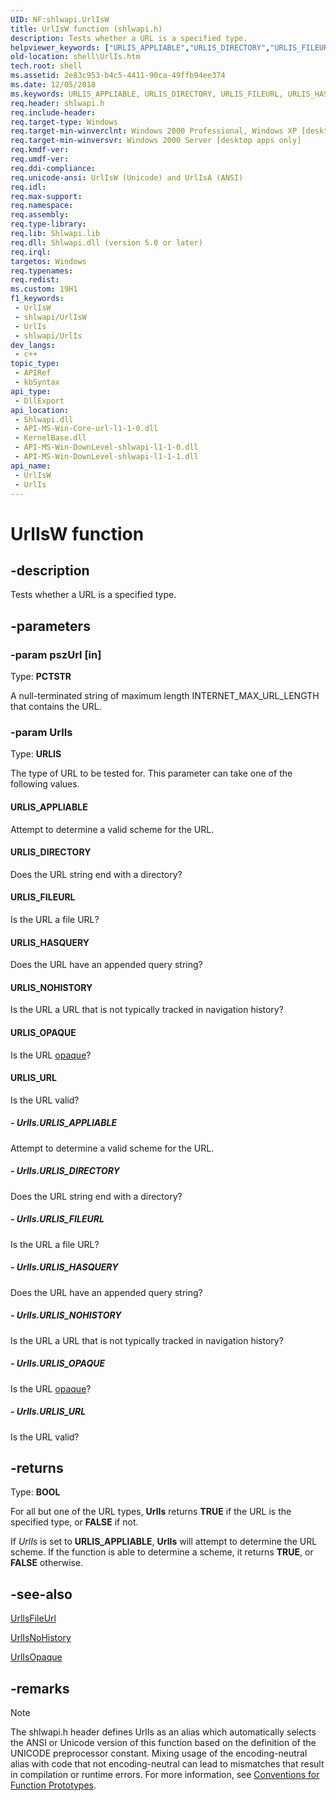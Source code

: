 ```yaml
---
UID: NF:shlwapi.UrlIsW
title: UrlIsW function (shlwapi.h)
description: Tests whether a URL is a specified type.
helpviewer_keywords: ["URLIS_APPLIABLE","URLIS_DIRECTORY","URLIS_FILEURL","URLIS_HASQUERY","URLIS_NOHISTORY","URLIS_OPAQUE","URLIS_URL","UrlIs","UrlIs function [Windows Shell]","UrlIsA","UrlIsW","_win32_UrlIs","shell.UrlIs","shlwapi/UrlIs","shlwapi/UrlIsA","shlwapi/UrlIsW"]
old-location: shell\UrlIs.htm
tech.root: shell
ms.assetid: 2e83c953-b4c5-4411-90ca-49ffb94ee374
ms.date: 12/05/2018
ms.keywords: URLIS_APPLIABLE, URLIS_DIRECTORY, URLIS_FILEURL, URLIS_HASQUERY, URLIS_NOHISTORY, URLIS_OPAQUE, URLIS_URL, UrlIs, UrlIs function [Windows Shell], UrlIsA, UrlIsW, _win32_UrlIs, shell.UrlIs, shlwapi/UrlIs, shlwapi/UrlIsA, shlwapi/UrlIsW
req.header: shlwapi.h
req.include-header: 
req.target-type: Windows
req.target-min-winverclnt: Windows 2000 Professional, Windows XP [desktop apps only]
req.target-min-winversvr: Windows 2000 Server [desktop apps only]
req.kmdf-ver: 
req.umdf-ver: 
req.ddi-compliance: 
req.unicode-ansi: UrlIsW (Unicode) and UrlIsA (ANSI)
req.idl: 
req.max-support: 
req.namespace: 
req.assembly: 
req.type-library: 
req.lib: Shlwapi.lib
req.dll: Shlwapi.dll (version 5.0 or later)
req.irql: 
targetos: Windows
req.typenames: 
req.redist: 
ms.custom: 19H1
f1_keywords:
 - UrlIsW
 - shlwapi/UrlIsW
 - UrlIs
 - shlwapi/UrlIs
dev_langs:
 - c++
topic_type:
 - APIRef
 - kbSyntax
api_type:
 - DllExport
api_location:
 - Shlwapi.dll
 - API-MS-Win-Core-url-l1-1-0.dll
 - KernelBase.dll
 - API-MS-Win-DownLevel-shlwapi-l1-1-0.dll
 - API-MS-Win-DownLevel-shlwapi-l1-1-1.dll
api_name:
 - UrlIsW
 - UrlIs
---
```


# UrlIsW function


## -description

Tests whether a URL is a specified type.

## -parameters

### -param pszUrl [in]

Type: <b>PCTSTR</b>

A null-terminated string of maximum length INTERNET_MAX_URL_LENGTH that contains the URL.

### -param UrlIs

Type: <b>URLIS</b>

The type of URL to be tested for. This parameter can take one of the following values.



#### URLIS_APPLIABLE

Attempt to determine a valid scheme for the URL.



#### URLIS_DIRECTORY

Does the URL string end with a directory?



#### URLIS_FILEURL

Is the URL a file URL?



#### URLIS_HASQUERY

Does the URL have an appended query string?



#### URLIS_NOHISTORY

Is the URL a URL that is not typically tracked in navigation history?



#### URLIS_OPAQUE

Is the URL <a href="/windows/desktop/api/shlwapi/nf-shlwapi-urlisopaquea">opaque</a>?



#### URLIS_URL

Is the URL valid?


##### - UrlIs.URLIS_APPLIABLE

Attempt to determine a valid scheme for the URL.


##### - UrlIs.URLIS_DIRECTORY

Does the URL string end with a directory?


##### - UrlIs.URLIS_FILEURL

Is the URL a file URL?


##### - UrlIs.URLIS_HASQUERY

Does the URL have an appended query string?


##### - UrlIs.URLIS_NOHISTORY

Is the URL a URL that is not typically tracked in navigation history?


##### - UrlIs.URLIS_OPAQUE

Is the URL <a href="/windows/desktop/api/shlwapi/nf-shlwapi-urlisopaquea">opaque</a>?


##### - UrlIs.URLIS_URL

Is the URL valid?

## -returns

Type: <b>BOOL</b>

For all but one of the URL types, <b>UrlIs</b> returns <b>TRUE</b> if the URL is the specified type, or <b>FALSE</b> if not. 

                    

If <i>UrlIs</i> is set to <b>URLIS_APPLIABLE</b>, <b>UrlIs</b> will attempt to determine the URL scheme. If the function is able to determine a scheme, it returns <b>TRUE</b>, or <b>FALSE</b> otherwise.

## -see-also

<a href="/windows/desktop/api/shlwapi/nf-shlwapi-urlisfileurla">UrlIsFileUrl</a>



<a href="/windows/desktop/api/shlwapi/nf-shlwapi-urlisnohistorya">UrlIsNoHistory</a>



<a href="/windows/desktop/api/shlwapi/nf-shlwapi-urlisopaquea">UrlIsOpaque</a>

## -remarks

> [!NOTE]
> The shlwapi.h header defines UrlIs as an alias which automatically selects the ANSI or Unicode version of this function based on the definition of the UNICODE preprocessor constant. Mixing usage of the encoding-neutral alias with code that not encoding-neutral can lead to mismatches that result in compilation or runtime errors. For more information, see [Conventions for Function Prototypes](/windows/win32/intl/conventions-for-function-prototypes).

